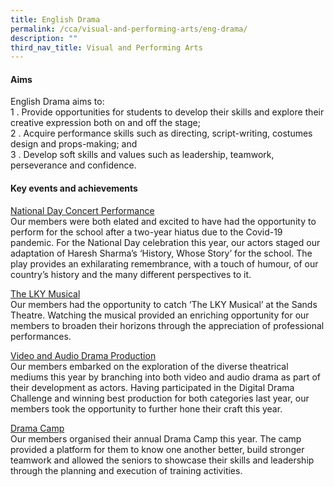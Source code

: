 ```yaml
---
title: English Drama
permalink: /cca/visual-and-performing-arts/eng-drama/
description: ""
third_nav_title: Visual and Performing Arts
---
```

#### Aims

English Drama aims to:  <br>
1 \.  Provide opportunities for students to develop their skills and explore their creative expression both on and off the stage;<br>
2 \.  Acquire performance skills such as directing, script-writing, costumes design and props-making; and<br>
3 \.  Develop soft skills and values such as leadership, teamwork, perseverance and confidence.

#### Key events and achievements

<u>National Day Concert Performance</u><br>
Our members were both elated and excited to have had the opportunity to perform for the school after a two-year hiatus due to the Covid-19 pandemic. For the National Day celebration this year, our actors staged our adaptation of Haresh Sharma’s ‘History, Whose Story’ for the school. The play provides an exhilarating remembrance, with a touch of humour, of our country’s history and the many different perspectives to it.

<u>The LKY Musical</u><br>
Our members had the opportunity to catch ‘The LKY Musical’ at the Sands Theatre. Watching the musical provided an enriching opportunity for our members to broaden their horizons through the appreciation of professional performances.

<u>Video and Audio Drama Production</u><br>
Our members embarked on the exploration of the diverse theatrical mediums this year by branching into both video and audio drama as part of their development as actors. Having participated in the Digital Drama Challenge and winning best production for both categories last year, our members took the opportunity to further hone their craft this year.

<u>Drama Camp</u><br>
Our members organised their annual Drama Camp this year. The camp provided a platform for them to know one another better, build stronger teamwork and allowed the seniors to showcase their skills and leadership through the planning and execution of training activities.